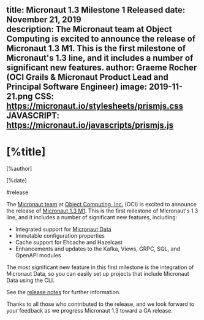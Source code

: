 title: Micronaut 1.3 Milestone 1 Released
date: November 21, 2019  
description: The Micronaut team at Object Computing is excited to announce the release of Micronaut 1.3 M1. This is the first milestone of Micronaut's 1.3 line, and it includes a number of significant new features.
author: Graeme Rocher (OCI Grails & Micronaut Product Lead and Principal Software Engineer)
image: 2019-11-21.png
CSS: https://micronaut.io/stylesheets/prismjs.css
JAVASCRIPT: https://micronaut.io/javascripts/prismjs.js
---

# [%title]

[%author]

[%date] 

#release

The [Micronaut team](https://objectcomputing.com/products/2gm-team) at [Object Computing, Inc.](https://objectcomputing.com/) (OCI) is excited to announce the release of [Micronaut 1.3 M1](https://github.com/micronaut-projects/micronaut-core/releases/tag/v1.3.0.M1). This is the first milestone of Micronaut's 1.3 line, and it includes a number of significant new features, including:

*   Integrated support for [Micronaut Data](https://micronaut-projects.github.io/micronaut-data/latest/guide/)
*   Immutable configuration properties
*   Cache support for Ehcache and Hazelcast
*   Enhancements and updates to the Kafka, Views, GRPC, SQL, and OpenAPI modules

The most significant new feature in this first milestone is the integration of Micronaut Data, so you can easily set up projects that include Micronaut Data using the CLI.

See the [release notes](https://docs.micronaut.io/1.3.0.M1/guide/index.html#whatsNew) for further information.

Thanks to all those who contributed to the release, and we look forward to your feedback as we progress Micronaut 1.3 toward a GA release.
